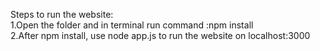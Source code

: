Steps to run the website:<br />
1.Open the folder and in terminal run command :npm install<br />
2.After npm install, use node app.js to run the website on localhost:3000
